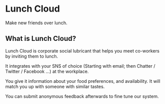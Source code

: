 Lunch Cloud
===========

Make new friends over lunch.

What is Lunch Cloud?
--------------------
Lunch Cloud is corporate social lubricant that helps you meet co-workers by inviting them to lunch.

It integrates with your SNS of choice (Starting with email; then Chatter / Twitter / Facebook ...) at the workplace.

You give it information about your food preferences, and availability.  It will match you up with someone with similar tastes.

You can submit anonymous feedback afterwards to fine tune our system.

